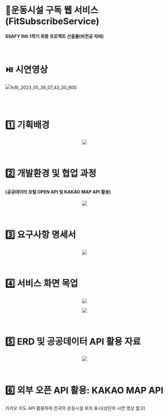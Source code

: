 # 👑운동시설 구독 웹 서비스(FitSubscribeService)
#### SSAFY 9th 1학기 최종 프로젝트 산출물(비전공 자바)
</br>


# ⏯️ 시연영상

![녹화_2023_05_26_07_43_30_900](https://github.com/rileyleee/FitSubscribeService/assets/116135258/80e9b4bc-43b9-4709-bda3-33ba72e08425)

</br>
</br>

# 1️⃣ 기획배경
<p align="center">
  <img src="https://github.com/rileyleee/FitSubscribeService/assets/116135258/e8ff2346-dc7e-49ad-9f7f-6f125a7d76cf">
</p>
</br>

# 2️⃣ 개발환경 및 협업 과정
#### (공공데이터 포털 OPEN API 및 KAKAO MAP API 활용)
<p align="center">
  <img src="https://github.com/rileyleee/FitSubscribeService/assets/116135258/cc106440-d5ec-47da-b227-311dbc21af63">
</p>
</br>

# 3️⃣ 요구사항 명세서
<p align="center">
  <img src="https://github.com/rileyleee/FitSubscribeService/assets/116135258/351318d8-13bb-458f-b004-177fa5077c23">
</p>
</br>

# 4️⃣ 서비스 화면 목업
<p align="center">
  <img src="https://github.com/rileyleee/FitSubscribeService/assets/116135258/07a2d995-1ed6-4935-adb5-13f32f53eab5">
</p>
<p align="center">
  <img src="https://github.com/rileyleee/FitSubscribeService/assets/116135258/b7920b75-311c-4fb7-8334-40489fbd3c4f">
</p>
</br>

# 5️⃣ ERD 및 공공데이터 API 활용 자료
<p align="center">
  <img src="https://github.com/rileyleee/FitSubscribeService/assets/116135258/ed17fdcc-f79b-4824-82ea-9b0209d1628f">
</p>
</br>

# 6️⃣ 외부 오픈 API 활용: KAKAO MAP API
카카오 지도 API 활용하여 전국의 운동시설 위치 표시(상단의 시연 영상 참고)

